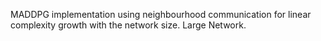 MADDPG implementation using neighbourhood communication for linear complexity growth with the network size. Large Network.

